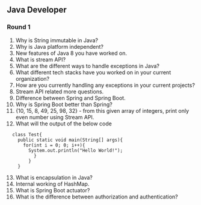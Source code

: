## Java Developer
### Round 1

1. Why is String immutable in Java?
2. Why is Java platform independent?
3. New features of Java 8 you have worked on.
4. What is stream API?
5. What are the different ways to handle exceptions in Java?
6. What different tech stacks have you worked on in your current organization?
7. How are you currently handling any exceptions in your current projects?
8. Stream API related more questions.
9. Difference between Spring and Spring Boot.
10. Why is Spring Boot better than Spring?
11. {10, 15, 8, 49, 25, 98, 32} - from this given array of integers, print only even number using Stream API.
12. What will the output of the below code
```
  class Test{
    public static void main(String[] args){
      for(int i = 0; 0; i++){
        System.out.println("Hello World!");
          }
        }
    }
```
13. What is encapsulation in Java?
14. Internal working of HashMap.
15. What is Spring Boot actuator?
16. What is the difference between authorization and authentication?
